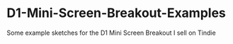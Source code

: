 # D1-Mini-Screen-Breakout-Examples
Some example sketches for the D1 Mini Screen Breakout I sell on Tindie
